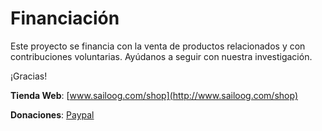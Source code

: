 # Financiación

Este proyecto se financia con la venta de productos relacionados y con contribuciones voluntarias. Ayúdanos a seguir con nuestra investigación.

¡Gracias!

**Tienda Web**: [www.sailoog.com/shop](http://www.sailoog.com/shop)

**Donaciones**: [Paypal](https://www.paypal.com/cgi-bin/webscr?cmd=_s-xclick&hosted_button_id=L45BYXKS3SK5G&lc=ES)